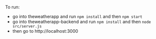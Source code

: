To run:

- go into theweatherapp and run `npm install` and then `npm start`
- go into theweatherapp-backend and run `npm install` and then `node src/server.js`
- then go to http://localhost:3000
